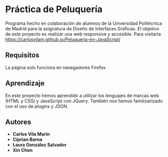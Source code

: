 # Práctica de Peluquería

Programa hecho en colaboración de alumnos de la Universidad Politécnica de Madrid para la asignatura de Diseño de Interfaces Gráficas. El objetivo de este proyecto es realizar una web responsive y accesible. Para visitarla https://carlosvilam.github.io/Peluqueria-en-JavaScript/

## Requisitos

La página solo funciona en navegadores Firefox.

## Aprendizaje

En este proyecto hemos aprendido a utilizar los lenguajes de marcas web (HTML y CSS) y JavaScript con JQuery. También nos hemos familizarizado con el uso de plugins y JSON.

## Autores

* **Carlos Vila Marín** 
* **Ciprian Barna** 
* **Laura González Salvador** 
* **Xin Chen** 




